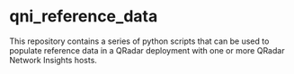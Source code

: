 # qni_reference_data
This repository contains a series of python scripts that can be used to populate reference data in a QRadar deployment with one or more QRadar Network Insights hosts.
